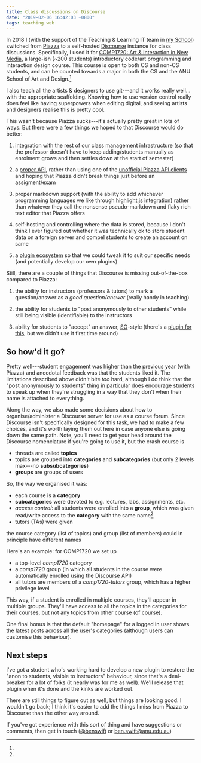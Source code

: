 ```yaml
---
title: Class discussions on Discourse
date: "2019-02-06 16:42:03 +0800"
tags: teaching web
---
```


In 2018 I (with the support of the Teaching & Learning IT team in [my
School](https://cs.anu.edu.au)) switched from [Piazza](https://piazza.com) to a
self-hosted [Discourse](https://www.discourse.org) instance for class
discussions. Specifically, I used it for [COMP1720: Art & Interaction in New
Media](https://cs.anu.edu.au/courses/comp1720/), a large-ish (~200 students)
introductory code/art programming and interaction design course. This course is
open to both CS and non-CS students, and can be counted towards a major in both
the CS and the ANU School of Art and Design.[^artgit]

[^artgit]:
  I also teach all the artists & designers to use git---and it works really
  well... with the appropriate scaffolding. Knowing how to use version control
  really does feel like having superpowers when editing digital, and seeing
  artists and designers realise this is pretty cool.

This wasn't because Piazza sucks---it's actually pretty great in lots of ways.
But there were a few things we hoped to that Discourse would do better:

1. integration with the rest of our class management infrastructure (so that the
   professor doesn't have to keep adding/students manually as enrolment grows
   and then settles down at the start of semester)

2. a [proper API](https://docs.discourse.org), rather than using one of the [unofficial
   Piazza API clients](https://github.com/hfaran/piazza-api) and hoping that
   Piazza didn't break things just before an assigment/exam

3. proper markdown support (with the ability to add whichever programming
   languages we like through [highlight.js](https://highlightjs.org)
   integration) rather than whatever they call the nonsense pseudo-markdown and
   flaky rich text editor that Piazza offers

4. self-hosting and controlling where the data is stored, because I don't think
   I ever figured out whether it was technically ok to store student data on a
   foreign server and compel students to create an account on same

5. a [plugin ecosystem](https://www.discourse.org/plugins) so that we could
   tweak it to suit our specific needs (and potentially develop our own plugins)

Still, there are a couple of things that Discourse is missing out-of-the-box
compared to Piazza:

1. the ability for instructors (professors & tutors) to mark a question/answer
   as a _good question/answer_ (really handy in teaching)

2. the ability for students to "post anonymously to other students" while still
   being visible (identifiable) to the instructors

3. ability for students to "accept" an answer,
   [SO](https://stackoverflow.com)-style (there's a [plugin for
   this](https://github.com/discourse/discourse-solved), but we didn't use it
   first time around)

## So how'd it go?

Pretty well---student engagement was higher than the previous year (with Piazza)
and anecdotal feedback was that the students liked it. The limitations described
above didn't bite _too_ hard, although I do think that the "post anonymously to
students" thing in particular does encourage students to speak up when they're
struggling in a way that they don't when their name is attached to everything.

Along the way, we also made some decisions about how to organise/administer a
Discourse server for use as a course forum. Since Discourse isn't specifically
designed for this task, we had to make a few choices, and it's worth laying them
out here in case anyone else is going down the same path. Note, you'll need to
get your head around the Discourse nomenclature if you're going to use it, but
the crash course is

- threads are called **topics**
- topics are grouped into **categories** and **subcategories** (but only 2
  levels max---no **subsubcategories**)
- **groups** are groups of users

So, the way we organised it was:

- each course is a **category**
- **subcategories** were devoted to e.g. lectures, labs, assignments, etc.
- _access control_: all students were enrolled into a **group**, which was given
  read/write access to the **category** with the same name[^samename]
- tutors (TAs) were given

[^samename]:
  the course category (list of topics) and group (list of members) could in
  principle have different names

Here's an example: for COMP1720 we set up

- a top-level _comp1720_ category
- a _comp1720_ group (in which all students in the course were automatically
  enrolled using the Discourse API)
- all tutors are members of a _comp1720-tutors_ group, which has a higher
  privilege level

This way, if a student is enrolled in multiple courses, they'll appear in
multiple groups. They'll have access to all the topics in the categories for
their courses, but not any topics from other course (of course).

One final bonus is that the default "homepage" for a logged in user shows the
latest posts across all the user's categories (although users can customise this
behaviour).

## Next steps

I've got a student who's working hard to develop a new plugin to restore the
"anon to students, visible to instructors" behaviour, since that's a
deal-breaker for a lot of folks (it nearly was for me as well). We'll release
that plugin when it's done and the kinks are worked out.

There are still things to figure out as well, but things are looking good. I
wouldn't go back; I think it's easier to add the things I miss from Piazza to
Discourse than the other way around.

If you've got experience with this sort of thing and have suggestions or
comments, then get in touch ([@benswift](https://twitter.com/benswift) or
<ben.swift@anu.edu.au>)
